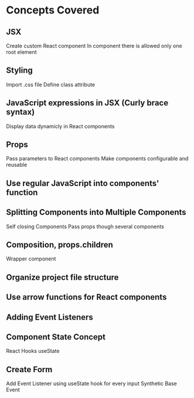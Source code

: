 # Concepts Covered


## JSX
Create custom React component
In component there is allowed only one root element

## Styling
Import .css file
Define class attribute

## JavaScript expressions in JSX (Curly brace syntax)
Display data dynamicly in React components

## Props
Pass parameters to React components
Make components configurable and reusable

## Use regular JavaScript into components' function

## Splitting Components into Multiple Components
Self closing Components
Pass props though several components

## Composition, props.children
Wrapper component

## Organize project file structure

## Use arrow functions for React components

## Adding Event Listeners

## Component State Concept
React Hooks
useState

## Create Form
Add Event Listener using useState hook for every input
Synthetic Base Event